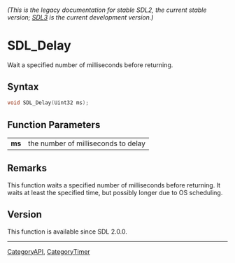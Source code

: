 ###### (This is the legacy documentation for stable SDL2, the current stable version; [SDL3](https://wiki.libsdl.org/SDL3/) is the current development version.)
# SDL_Delay

Wait a specified number of milliseconds before returning.

## Syntax

```c
void SDL_Delay(Uint32 ms);

```

## Function Parameters

|            |                                     |
| ---------- | ----------------------------------- |
| **ms**     | the number of milliseconds to delay |

## Remarks

This function waits a specified number of milliseconds before returning. It
waits at least the specified time, but possibly longer due to OS
scheduling.

## Version

This function is available since SDL 2.0.0.

----
[CategoryAPI](CategoryAPI), [CategoryTimer](CategoryTimer)


